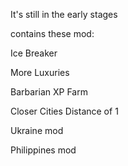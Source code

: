 It's still in the early stages

contains these mod:

Ice Breaker

More Luxuries

Barbarian XP Farm

Closer Cities Distance of 1

Ukraine mod

Philippines mod
